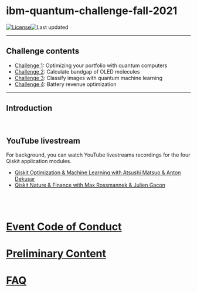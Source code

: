 # ibm-quantum-challenge-fall-2021

[![License](https://img.shields.io/github/license/quantum-melbourne/qiskit-challenge-22.svg)](https://opensource.org/licenses/Apache-2.0)<!--- long-description-skip-begin -->![Last updated](https://img.shields.io/github/last-commit/quantum-melbourne/qiskit-challenge-22/main?label=Last%20updated&style=flat)

--------------------------------
## Challenge contents
- [Challenge 1](https://github.com/quantum-melbourne/qiskit-challenge-22/blob/main/content/challenge-1/challenge-1.ipynb): Optimizing your portfolio with quantum computers
- [Challenge 2](https://github.com/quantum-melbourne/qiskit-challenge-22/blob/main/content/challenge-2/challenge-2.ipynb): Calculate bandgap of OLED molecules
- [Challenge 3](https://github.com/quantum-melbourne/qiskit-challenge-22/blob/main/content/challenge-3/challenge-3.ipynb): Classify images with quantum machine learning
- [Challenge 4](https://github.com/quantum-melbourne/qiskit-challenge-22/blob/main/content/challenge-4/challenge-4.ipynb): Battery revenue optimization 

--------------------------------
## Introduction



<br>

## YouTube livestream
For background, you can watch YouTube livestreams recordings for the four Qiskit application modules.

- [Qiskit Optimization & Machine Learning with Atsushi Matsuo & Anton Dekusar](https://youtu.be/claoY57eVIc)
- [Qiskit Nature & Finance with Max Rossmannek & Julien Gacon](https://youtu.be/UtMVoGXlz04)


<br><br>
# [Event Code of Conduct](https://github.com/quantum-melbourne/qiskit-challenge-22/blob/main/code%20of%20conduct-for-participants.md)

# [Preliminary Content](https://github.com/quantum-melbourne/qiskit-challenge-22/blob/main/preliminary_content.md)

# [FAQ](https://github.com/quantum-melbourne/qiskit-challenge-22/wiki)
